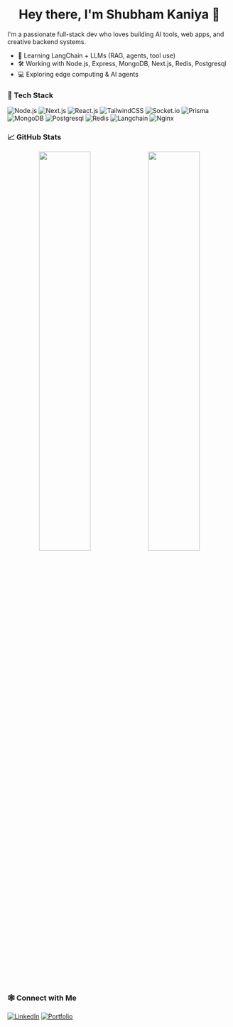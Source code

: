 <h1 align="center">Hey there, I'm Shubham Kaniya 👋</h1>

I'm a passionate full-stack dev who loves building AI tools, web apps, and creative backend systems.

- 🧠 Learning LangChain + LLMs (RAG, agents, tool use)
- 🛠️ Working with Node.js, Express, MongoDB, Next.js, Redis, Postgresql
- 💻 Exploring edge computing & AI agents

### 🧰 Tech Stack
![Node.js](https://img.shields.io/badge/-Node.js-333333?style=flat&logo=node.js)
![Next.js](https://img.shields.io/badge/-Next.js-333333?style=flat&logo=next.js)
![React.js](https://img.shields.io/badge/-React.js-333333?style=flat&logo=react.js)
![TailwindCSS](https://img.shields.io/badge/-Tailwind-333333?style=flat&logo=tailwind-css)
![Socket.io](https://img.shields.io/badge/-Socket.io-333333?style=flat&logo=socket.io)
![Prisma](https://img.shields.io/badge/-Prisma-333333?style=flat&logo=prisma)
![MongoDB](https://img.shields.io/badge/-MongoDB-333333?style=flat&logo=mongodb)
![Postgresql](https://img.shields.io/badge/-Postgresql-333333?style=flat&logo=postgresql)
![Redis](https://img.shields.io/badge/-Redis-333333?style=flat&logo=redis)
![Langchain](https://img.shields.io/badge/-Langchain-333333?style=flat&logo=langchain)
![Nginx](https://img.shields.io/badge/-Nginx-333333?style=flat&logo=nginx)


### 📈 GitHub Stats
<p align="center">
  <img src="https://github-readme-stats.vercel.app/api?username=sk-3323&show_icons=true&theme=tokyonight" width="48%" />
  <img src="https://github-readme-stats.vercel.app/api/top-langs/?username=sk-3323&layout=compact&theme=tokyonight" width="48%" />
</p>

### 🕸️ Connect with Me
[![LinkedIn](https://img.shields.io/badge/-LinkedIn-blue?style=flat&logo=linkedin)](https://www.linkedin.com/in/shubham-kaniya-8b4304210)
[![Portfolio](https://img.shields.io/badge/-Portfolio-111111?style=flat)](https://shubhamkaniya.netlify.app)
